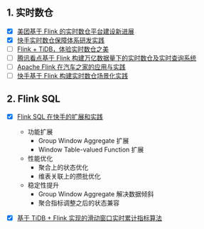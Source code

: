 ## 1. 实时数仓
- [x] [美团基于 Flink 的实时数仓平台建设新进展](https://smartsi.blog.csdn.net/article/details/127064420)
- [x] [快手实时数仓保障体系研发实践](https://smartsi.blog.csdn.net/article/details/127078901)
- [ ] [Flink + TiDB，体验实时数仓之美](https://mp.weixin.qq.com/s/itcs_TC-VgIdYxhGNuo7Sg)
- [ ] [腾讯看点基于 Flink 构建万亿数据量下的实时数仓及实时查询系统](https://mp.weixin.qq.com/s/hei91VFKUJqywulE7JaXcw)
- [ ] [Apache Flink 在汽车之家的应用与实践](https://mp.weixin.qq.com/s/1VL7xZLYzM7o4vbNaecM7w)
- [ ] [快手基于 Flink 构建实时数仓场景化实践](https://mp.weixin.qq.com/s/L8-RSS6v3Ppts60CWngiOA)

## 2. Flink SQL

- [x] [Flink SQL 在快手的扩展和实践](https://smartsi.blog.csdn.net/article/details/127189024)
  - 功能扩展
    - Group Window Aggregate 扩展
    - Window Table-valued Function 扩展
  - 性能优化
    - 聚合上的状态优化
    - 维表关联上的攒批优化
  - 稳定性提升
    - Group Window Aggregate 解决数据倾斜
    - 聚合指标调整之后的状态兼容    

- [x] [基于 TiDB + Flink 实现的滑动窗口实时累计指标算法](https://smartsi.blog.csdn.net/article/details/130541896)
